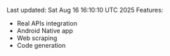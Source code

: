 Last updated: Sat Aug 16 16:10:10 UTC 2025
Features:
- Real APIs integration
- Android Native app
- Web scraping
- Code generation
